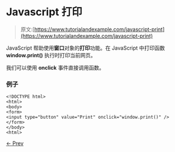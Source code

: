 # Javascript 打印

> 原文:[https://www.tutorialandexample.com/javascript-print](https://www.tutorialandexample.com/javascript-print)

JavaScript 帮助使用**窗口**对象的**打印**功能。在 JavaScript 中打印函数 **window.print()** 执行时打印当前网页。

我们可以使用 **onclick** 事件直接调用函数。

### 例子

```
<!DOCTYPE html>  
<html>  
<body>  
<form>  
<input type="button" value="Print" onclick="window.print()" />  
</form>  
</body>  
<html>
```

[← Prev](https://www.tutorialandexample.com/javascript-page-redirect)